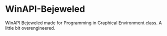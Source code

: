 # WinAPI-Bejeweled
WinAPI Bejeweled made for Programming in Graphical Environment class. A little bit overengineered. 
